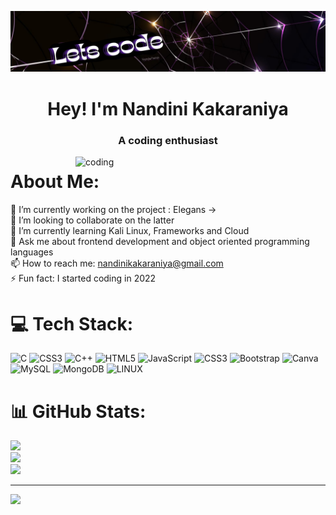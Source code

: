 ![logo](https://github.com/Kakaraniya/Kakaraniya/blob/main/Now%20Shokwing.png)
<h1 align="center">Hey! I'm Nandini Kakaraniya</h1>
<h3 align="center">A coding enthusiast</h3>

<img align="right" alt="coding" width="400" src="https://camo.githubusercontent.com/0f2df9c6430300192232520a10bc3f09066cee3c6f1205da8490ac2b1d69d9e5/68747470733a2f2f6d69722d73332d63646e2d63662e626568616e63652e6e65742f70726f6a6563745f6d6f64756c65732f646973702f3630313031343131363737303437352e363036386265666634363430612e676966">



#  About Me:
🔭 I’m currently working on the project : Elegans -> <br>👯  I’m looking to collaborate on the latter<br>🌱 I’m currently learning Kali Linux, Frameworks and Cloud<br>💬 Ask me about frontend development and object oriented programming languages<br>📫 How to reach me: nandinikakaraniya@gmail.com<br>⚡ Fun fact: I started coding in 2022<br>


# 💻 Tech Stack:
![C](https://img.shields.io/badge/c-%2300599C.svg?style=for-the-badge&logo=c&logoColor=white) ![CSS3](https://img.shields.io/badge/css3-%231572B6.svg?style=for-the-badge&logo=css3&logoColor=white) ![C++](https://img.shields.io/badge/c++-%2300599C.svg?style=for-the-badge&logo=c%2B%2B&logoColor=white) ![HTML5](https://img.shields.io/badge/html5-%23E34F26.svg?style=for-the-badge&logo=html5&logoColor=white) ![JavaScript](https://img.shields.io/badge/javascript-%23323330.svg?style=for-the-badge&logo=javascript&logoColor=%23F7DF1E) ![CSS3](https://img.shields.io/badge/css3-%231572B6.svg?style=for-the-badge&logo=css3&logoColor=white) ![Bootstrap](https://img.shields.io/badge/bootstrap-%23563D7C.svg?style=for-the-badge&logo=bootstrap&logoColor=white) ![Canva](https://img.shields.io/badge/Canva-%2300C4CC.svg?style=for-the-badge&logo=Canva&logoColor=white) ![MySQL](https://img.shields.io/badge/mysql-%2300f.svg?style=for-the-badge&logo=mysql&logoColor=white) ![MongoDB](https://img.shields.io/badge/MongoDB-%234ea94b.svg?style=for-the-badge&logo=mongodb&logoColor=white) ![LINUX](https://img.shields.io/badge/Linux-FCC624?style=for-the-badge&logo=linux&logoColor=black)
# 📊 GitHub Stats:
![](https://github-readme-stats.vercel.app/api?username=Kakaraniya&theme=midnight-purple&hide_border=false&include_all_commits=false&count_private=false)<br/>
![](https://github-readme-streak-stats.herokuapp.com/?user=Kakaraniya&theme=midnight-purple&hide_border=false)<br/>
![](https://github-readme-stats.vercel.app/api/top-langs/?username=Kakaraniya&theme=midnight-purple&hide_border=false&include_all_commits=false&count_private=false&layout=compact)

---
[![](https://visitcount.itsvg.in/api?id=Kakaraniya&icon=0&color=12)](https://visitcount.itsvg.in)
